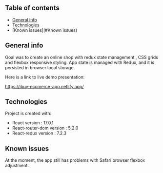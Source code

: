 ## Table of contents
* [General info](#general-info)
* [Technologies](#technologies)
* [Known issues](#Known issues)



## General info

Goal was to create an online shop with redux state management , CSS grids and flexbox responsive styling.
App state is managed with Redux, and it is persisted in browser local storage.


Here is a link to live demo presentation: 

https://ibuy-ecomerce-app.netlify.app/

## Technologies
Project is created with:
* React version : 17.0.1
* React-router-dom version : 5.2.0
* React-redux version : 7.2.3

## Known issues

At the moment, the app still has problems with Safari browser flexbox adjustment.

